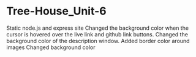 # Tree-House_Unit-6
Static node.js and express site
Changed the background color when the cursor is hovered over the live link and github link buttons.
Changed the background color of the description window.
Added border color around images 
Changed background color
